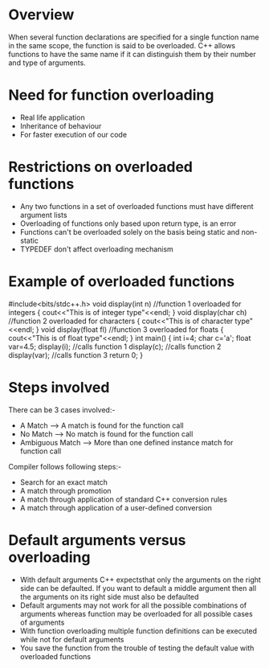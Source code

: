 # Overview 
When several function declarations are specified for a single function name in the same scope, the function is said to be overloaded. C++ allows functions to have the same name
if it can distinguish them by their number and type of arguments.

# Need for function overloading 
- Real life application
- Inheritance of behaviour
- For faster execution of our code

# Restrictions on overloaded functions
- Any two functions in a set of overloaded functions must have different argument lists
- Overloading of functions only based upon return type, is an error
- Functions can't be overloaded solely on the basis being static and non-static
- TYPEDEF don't affect overloading mechanism

# Example of overloaded functions
#include<bits/stdc++.h>
void display(int n)                                    //function 1 overloaded for integers 
{
   cout<<"This is of integer type"<<endl;
}
void display(char ch)                                  //function 2 overloaded for characters 
{
   cout<<"This is of character type"<<endl;
}
void display(float fl)                                 //function 3 overloaded for floats 
{
   cout<<"This is of float type"<<endl;
}
int main()
{
   int i=4;
   char c='a';
   float var=4.5;
   display(i);                                         //calls function 1
   display(c);                                         //calls function 2
   display(var);                                       //calls function 3
   return 0;
}

# Steps involved
There can be 3 cases involved:-
- A Match                -->  A match is found for the function call
- No Match               -->  No match is found for the function call
- Ambiguous Match        -->  More than one defined instance match for function call

Compiler follows following steps:-
- Search for an exact match
- A match through promotion
- A match through application of standard C++ conversion rules
- A match through application of a user-defined conversion

# Default arguments versus overloading
- With default arguments C++ expectsthat only the arguments on the right side can be defaulted. If you want to default a middle argument then all the arguments on its right
side must also be defaulted
- Default arguments may not work for all the possible combinations  of arguments whereas function may be overloaded for all possible cases of arguments
- With function overloading multiple function definitions can be executed while not for default arguments
- You save the function from the trouble of testing the default value with overloaded functions
